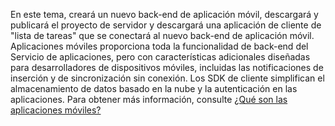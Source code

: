 
En este tema, creará un nuevo back-end de aplicación móvil, descargará y publicará el proyecto de servidor y descargará una aplicación de cliente de "lista de tareas" que se conectará al nuevo back-end de aplicación móvil. Aplicaciones móviles proporciona toda la funcionalidad de back-end del Servicio de aplicaciones, pero con características adicionales diseñadas para desarrolladores de dispositivos móviles, incluidas las notificaciones de inserción y de sincronización sin conexión. Los SDK de cliente simplifican el almacenamiento de datos basado en la nube y la autenticación en las aplicaciones. Para obtener más información, consulte [¿Qué son las aplicaciones móviles?](app-service-mobile-value-prop.md)

<!---HONumber=Nov15_HO4-->